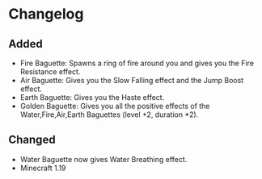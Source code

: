# Changelog
## Added
- Fire Baguette: Spawns a ring of fire around you and gives you the Fire Resistance effect.
- Air Baguette: Gives you the Slow Falling effect and the Jump Boost effect.
- Earth Baguette: Gives you the Haste effect.
- Golden Baguette: Gives you all the positive effects of the Water,Fire,Air,Earth Baguettes (level +2, duration *2).

## Changed
- Water Baguette now gives Water Breathing effect.
- Minecraft 1.19